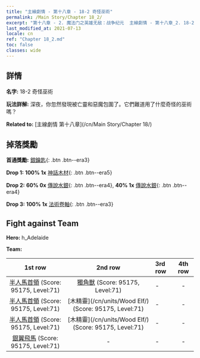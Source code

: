 ```yaml
---
title: "主線劇情 - 第十八章 - 18-2 奇怪巫術"
permalink: /Main Story/Chapter 18_2/
excerpt: "第十八章 - 2. 魔法门之英雄无敌：战争纪元  主線劇情 - 第十八章_2. 18-2 奇怪巫術"
last_modified_at: 2021-07-13
locale: cn
ref: "Chapter 18_2.md"
toc: false
classes: wide
---
```


## 詳情

 **名字:** 18-2 奇怪巫術

 **玩法詳解:** 深夜，你忽然發現被亡靈和惡魔包圍了。它們難道用了什麼奇怪的巫術嗎？

 **Related to:** [主線劇情 第十八章](/cn/Main Story/Chapter 18/)

## 掉落獎勵

 **首通獎勵:** [銀鑰匙](/cn/Items/con_693/){: .btn .btn--era3}

 **Drop 1:** **100% 1x** [神話木材](/cn/Items/mat_62/){: .btn .btn--era5}

 **Drop 2:** **60% 0x** [傳說水銀](/cn/Items/mat_56/){: .btn .btn--era4}, **40% 1x** [傳說水銀](/cn/Items/mat_56/){: .btn .btn--era4}

 **Drop 3:** **100% 1x** [法術卷軸](/cn/Items/con_694/){: .btn .btn--era3}


## Fight against Team
 **Hero:** h_Adelaide

 **Team:**


  | 1st row | 2nd row | 3rd row | 4th row |
  |:----:|:----:|:----|:----:|
  | [半人馬首領](/cn/units/Centaur/) (Score: 95175, Level:71)  | [獨角獸](/cn/units/Unicorn/) (Score: 95175, Level:71)  | - | - |
  | [半人馬首領](/cn/units/Centaur/) (Score: 95175, Level:71)  | [木精靈](/cn/units/Wood Elf/) (Score: 95175, Level:71)  | - | - |
  | [半人馬首領](/cn/units/Centaur/) (Score: 95175, Level:71)  | [木精靈](/cn/units/Wood Elf/) (Score: 95175, Level:71)  | - | - |
  | [銀翼飛馬](/cn/units/Pegasus/) (Score: 95175, Level:71)  | - | - | - |


